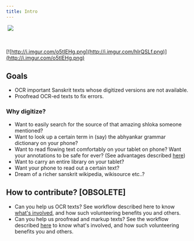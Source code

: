 ```yaml
---
title: Intro
---
```

 ![](http://i.imgur.com/h4K8Jqk.jpg)

 

[![http://i.imgur.com/o5tIEHg.png](http://i.imgur.com/hIrQSLf.png)](http://i.imgur.com/o5tIEHg.png)

  

  

## Goals

- OCR important Sanskrit texts whose digitized versions are not available.
- Proofread OCR-ed texts to fix errors.

### Why digitize?

- Want to easily search for the source of that amazing shloka someone mentioned?
- Want to look up a certain term in (say) the abhyankar grammar dictionary on your phone?
- Want to read flowing text comfortably on your tablet on phone? Want your annotations to be safe for ever? (See advantages described [here](https://sites.google.com/site/sanskritcode/tutorials/book-making))
- Want to carry an entire library on your tablet?
- Want your phone to read out a certain text?
- Dream of a richer sanskrit wikipedia, wikisource etc..?

## How to contribute? [OBSOLETE]

- Can you help us OCR texts? See workflow described here to know [what's involved](ocr-ing.html), and how such volunteering benefits you and others.
- Can you help us proofread and markup texts? See the workflow described [here](corrections.html) to know what's involved, and how such volunteering benefits you and others.
